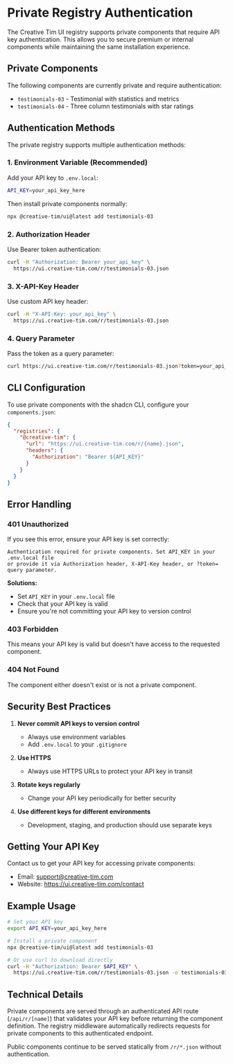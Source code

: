 # Private Registry Authentication

The Creative Tim UI registry supports private components that require API key authentication. This allows you to secure premium or internal components while maintaining the same installation experience.

## Private Components

The following components are currently private and require authentication:

- `testimonials-03` - Testimonial with statistics and metrics
- `testimonials-04` - Three column testimonials with star ratings

## Authentication Methods

The private registry supports multiple authentication methods:

### 1. Environment Variable (Recommended)

Add your API key to `.env.local`:

```bash
API_KEY=your_api_key_here
```

Then install private components normally:

```bash
npx @creative-tim/ui@latest add testimonials-03
```

### 2. Authorization Header

Use Bearer token authentication:

```bash
curl -H "Authorization: Bearer your_api_key" \
  https://ui.creative-tim.com/r/testimonials-03.json
```

### 3. X-API-Key Header

Use custom API key header:

```bash
curl -H "X-API-Key: your_api_key" \
  https://ui.creative-tim.com/r/testimonials-03.json
```

### 4. Query Parameter

Pass the token as a query parameter:

```bash
curl https://ui.creative-tim.com/r/testimonials-03.json?token=your_api_key
```

## CLI Configuration

To use private components with the shadcn CLI, configure your `components.json`:

```json
{
  "registries": {
    "@creative-tim": {
      "url": "https://ui.creative-tim.com/r/{name}.json",
      "headers": {
        "Authorization": "Bearer ${API_KEY}"
      }
    }
  }
}
```

## Error Handling

### 401 Unauthorized

If you see this error, ensure your API key is set correctly:

```
Authentication required for private components. Set API_KEY in your .env.local file 
or provide it via Authorization header, X-API-Key header, or ?token= query parameter.
```

**Solutions:**
- Set `API_KEY` in your `.env.local` file
- Check that your API key is valid
- Ensure you're not committing your API key to version control

### 403 Forbidden

This means your API key is valid but doesn't have access to the requested component.

### 404 Not Found

The component either doesn't exist or is not a private component.

## Security Best Practices

1. **Never commit API keys to version control**
   - Always use environment variables
   - Add `.env.local` to your `.gitignore`

2. **Use HTTPS**
   - Always use HTTPS URLs to protect your API key in transit

3. **Rotate keys regularly**
   - Change your API key periodically for better security

4. **Use different keys for different environments**
   - Development, staging, and production should use separate keys

## Getting Your API Key

Contact us to get your API key for accessing private components:
- Email: support@creative-tim.com
- Website: https://ui.creative-tim.com/contact

## Example Usage

```bash
# Set your API key
export API_KEY=your_api_key_here

# Install a private component
npx @creative-tim/ui@latest add testimonials-03

# Or use curl to download directly
curl -H "Authorization: Bearer $API_KEY" \
  https://ui.creative-tim.com/r/testimonials-03.json -o testimonials-03.json
```

## Technical Details

Private components are served through an authenticated API route (`/api/r/[name]`) that validates your API key before returning the component definition. The registry middleware automatically redirects requests for private components to this authenticated endpoint.

Public components continue to be served statically from `/r/*.json` without authentication.

